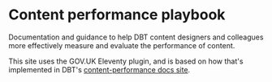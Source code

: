 <!-- --8<-- [start:intro] -->
# Content performance playbook

Documentation and guidance to help DBT content designers and colleagues more effectively measure and evaluate the performance of content.
<!-- --8<-- [end:intro] -->

This site uses the GOV.UK Eleventy plugin, and is based on how that's implemented in DBT's [content-performance docs site](https://github.com/uktrade/content-performance).
